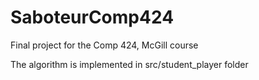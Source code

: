 # SaboteurComp424

Final project for the Comp 424, McGill course

The algorithm is implemented in src/student_player folder
